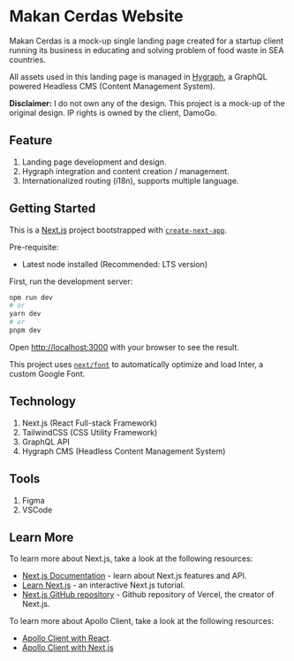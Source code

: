 # Makan Cerdas Website

Makan Cerdas is a mock-up single landing page created for a startup client running its business in educating and solving problem of food waste in SEA countries.

All assets used in this landing page is managed in [Hygraph](https://app.hygraph.com/3d9ca503cbd24a5e9f2c51780cc59825/master), a GraphQL powered Headless CMS (Content Management System).

**Disclaimer:** I do not own any of the design. This project is a mock-up of the original design. IP rights is owned by the client, DamoGo.

## Feature

1. Landing page development and design.
2. Hygraph integration and content creation / management.
3. Internationalized routing (i18n), supports multiple language.

## Getting Started

This is a [Next.js](https://nextjs.org/) project bootstrapped with [`create-next-app`](https://github.com/vercel/next.js/tree/canary/packages/create-next-app).

Pre-requisite:
- Latest node installed (Recommended: LTS version)

First, run the development server:

```bash
npm run dev
# or
yarn dev
# or
pnpm dev
```

Open [http://localhost:3000](http://localhost:3000) with your browser to see the result.

This project uses [`next/font`](https://nextjs.org/docs/basic-features/font-optimization) to automatically optimize and load Inter, a custom Google Font.

## Technology

1. Next.js (React Full-stack Framework)
2. TailwindCSS (CSS Utility Framework)
3. GraphQL API
4. Hygraph CMS (Headless Content Management System)

## Tools

1. Figma
2. VSCode

## Learn More

To learn more about Next.js, take a look at the following resources:

- [Next.js Documentation](https://nextjs.org/docs) - learn about Next.js features and API.
- [Learn Next.js](https://nextjs.org/learn) - an interactive Next.js tutorial.
- [Next.js GitHub repository](https://github.com/vercel/next.js/) - Github repository of Vercel, the creator of Next.js.


To learn more about Apollo Client, take a look at the following resources: 
- [Apollo Client with React](https://www.apollographql.com/docs/react/).
- [Apollo Client with Next.js](https://www.apollographql.com/blog/apollo-client/how-to-use-apollo-client-with-next-js-13/)